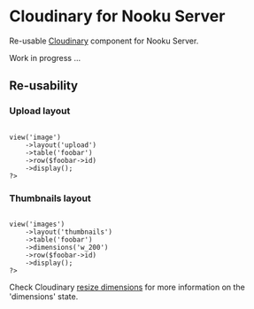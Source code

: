 # Cloudinary for Nooku Server

Re-usable [Cloudinary](http://cloudinary.com/) component for Nooku Server.

Work in progress …

## Re-usability
### Upload layout
<code>
<?= @service('com://admin/cloudinary.controller.image')
    ->view('image')
    ->layout('upload')
    ->table('foobar')
    ->row($foobar->id)
    ->display();
?>
</code>

### Thumbnails layout
<code>
<?= @service('com://admin/cloudinary.controller.image')
    ->view('images')
    ->layout('thumbnails')
    ->table('foobar')
    ->dimensions('w_200')
    ->row($foobar->id)
    ->display();
?>
</code>

Check Cloudinary [resize dimensions](https://cloudinary.com/documentation/image_transformations#resize_dimensions) for more information on the 'dimensions' state.